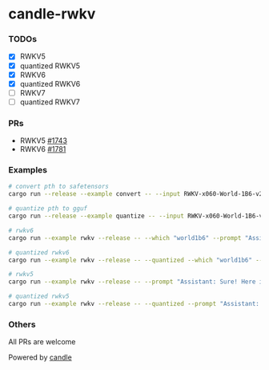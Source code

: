 # candle-rwkv

### TODOs

- [x] RWKV5
- [x] quantized RWKV5
- [x] RWKV6
- [x] quantized RWKV6
- [ ] RWKV7
- [ ] quantized RWKV7

### PRs

- RWKV5 [#1743](https://github.com/huggingface/candle/pull/1743)
- RWKV6 [#1781](https://github.com/huggingface/candle/pull/1781)

### Examples

```bash
# convert pth to safetensors
cargo run --release --example convert -- --input RWKV-x060-World-1B6-v2.1-20240328-ctx4096.pth

# quantize pth to gguf
cargo run --release --example quantize -- --input RWKV-x060-World-1B6-v2.1-20240328-ctx4096.pth

# rwkv6
cargo run --example rwkv --release -- --which "world1b6" --prompt "Assistant: Sure! Here is a very detailed plan to create flying pigs:"

# quantized rwkv6
cargo run --example rwkv --release -- --quantized --which "world1b6" --prompt "Assistant: Sure! Here is a very detailed plan to create flying pigs:"

# rwkv5
cargo run --example rwkv --release -- --prompt "Assistant: Sure! Here is a very detailed plan to create flying pigs:"

# quantized rwkv5
cargo run --example rwkv --release -- --quantized --prompt "Assistant: Sure! Here is a very detailed plan to create flying pigs:"
```

### Others

All PRs are welcome

Powered by [candle](https://github.com/huggingface/candle)